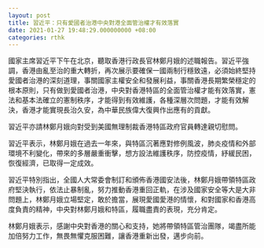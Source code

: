 ```yaml
---
layout: post
title: 習近平：只有愛國者治港中央對港全面管治權才有效落實
date: 2021-01-27 19:48:29.000000000 +08:00
categories: rthk
---
```


國家主席習近平下午在北京，聽取香港行政長官林鄭月娥的述職報告。習近平強調，香港由亂至治的重大轉折，再次展示要確保一國兩制行穩致遠，必須始終堅持愛國者治港的深刻道理，事關國家主權安全和發展利益，事關香港長期繁榮穩定的根本原則，只有做到愛國者治港，中央對香港特區的全面管治權才能有效落實，憲法和基本法確立的憲制秩序，才能得到有效維護，各種深層次問題，才能有效解決，香港才能實現長治久安，為中華民族偉大復興作出應有的貢獻。

習近平亦請林鄭月娥向對受到美國無理制裁香港特區政府官員轉達親切慰問。

習近平表示，林鄭月娥在過去一年來，與特區沉著應對修例風波，肺炎疫情和外部環境不利變化，帶來的多層嚴重衝擊，想方設法維護秩序，防控疫情，紓緩民困，恢復經濟，已取得一定成效。

習近平特別指出，全國人大常委會制訂和頒佈香港國安法後，林鄭月娥帶領特區政府堅決執行，依法止暴制亂，努力推動香港重回正軌，在涉及國家安全等大是大非問題上，林鄭月娥立場堅定，敢於擔當，展現愛國愛港的情懷，和對國家和香港高度負責的精神，中央對林鄭月娥和特區，履職盡責的表現，充分肯定。

林鄭月娥表示，感謝中央對香港的關心和支持，她將帶領特區管治團隊，竭盡所能加倍努力工作，無畏無懼克服困難，讓香港重新出發，邁步向前。
